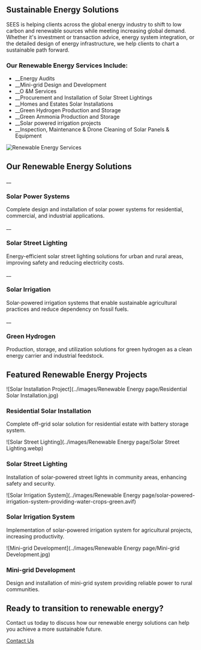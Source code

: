 ## Sustainable Energy Solutions

SEES is helping clients across the global energy industry to shift to low carbon and renewable sources while meeting increasing global demand. Whether it's investment or transaction advice, energy system integration, or the detailed design of energy infrastructure, we help clients to chart a sustainable path forward.

### Our Renewable Energy Services Include:

  * __Energy Audits
  * __Mini-grid Design and Development
  * __O &M Services
  * __Procurement and Installation of Solar Street Lightings
  * __Homes and Estates Solar Installations
  * __Green Hydrogen Production and Storage
  * __Green Ammonia Production and Storage
  * __Solar powered irrigation projects
  * __Inspection, Maintenance & Drone Cleaning of Solar Panels & Equipment

![Renewable Energy Services](../images/service-renewable-energy.jpg)

## Our Renewable Energy Solutions

__

### Solar Power Systems

Complete design and installation of solar power systems for residential, commercial, and industrial applications.

__

### Solar Street Lighting

Energy-efficient solar street lighting solutions for urban and rural areas, improving safety and reducing electricity costs.

__

### Solar Irrigation

Solar-powered irrigation systems that enable sustainable agricultural practices and reduce dependency on fossil fuels.

__

### Green Hydrogen

Production, storage, and utilization solutions for green hydrogen as a clean energy carrier and industrial feedstock.

## Featured Renewable Energy Projects

![Solar Installation Project](../images/Renewable Energy page/Residential Solar Installation.jpg)

### Residential Solar Installation

Complete off-grid solar solution for residential estate with battery storage system.

![Solar Street Lighting](../images/Renewable Energy page/Solar Street Lighting.webp)

### Solar Street Lighting

Installation of solar-powered street lights in community areas, enhancing safety and security.

![Solar Irrigation System](../images/Renewable Energy page/solar-powered-irrigation-system-providing-water-crops-green.avif)

### Solar Irrigation System

Implementation of solar-powered irrigation system for agricultural projects, increasing productivity.

![Mini-grid Development](../images/Renewable Energy page/Mini-grid Development.jpg)

### Mini-grid Development

Design and installation of mini-grid system providing reliable power to rural communities.

## Ready to transition to renewable energy?

Contact us today to discuss how our renewable energy solutions can help you achieve a more sustainable future.

[Contact Us](../contact.html)